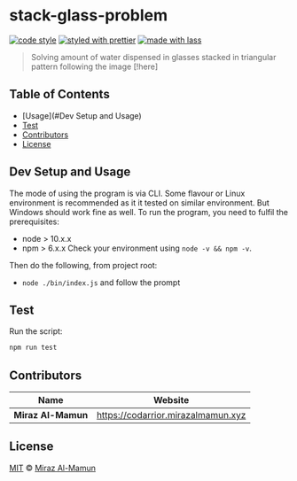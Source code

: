 # stack-glass-problem

<!-- [![build status](https://img.shields.io/travis/com/mirazmamun/stack-glass-problem.svg)](https://travis-ci.com/mirazmamun/stack-glass-problem)
[![code coverage](https://img.shields.io/codecov/c/github/mirazmamun/stack-glass-problem.svg)](https://codecov.io/gh/mirazmamun/stack-glass-problem) -->
[![code style](https://img.shields.io/badge/code_style-XO-5ed9c7.svg)](https://github.com/sindresorhus/xo)
[![styled with prettier](https://img.shields.io/badge/styled_with-prettier-ff69b4.svg)](https://github.com/prettier/prettier)
[![made with lass](https://img.shields.io/badge/made_with-lass-95CC28.svg)](https://lass.js.org)
<!-- [![license](https://img.shields.io/github/license/mirazmamun/stack-glass-problem.svg)](LICENSE)
[![npm downloads](https://img.shields.io/npm/dt/stack-glass-problem.svg)](https://npm.im/stack-glass-problem) -->

> Solving amount of water dispensed in glasses stacked in triangular pattern following the image [!here]


## Table of Contents

* [Usage](#Dev Setup and Usage)
* [Test](#Test)
* [Contributors](#contributors)
* [License](#license)


## Dev Setup and Usage

The mode of using the program is via CLI. Some flavour or Linux environment is recommended as it it tested on similar environment.
But Windows should work fine as well. To run the program, you need to fulfil the prerequisites:

- node > 10.x.x
- npm > 6.x.x
Check your environment using `node -v && npm -v`.

Then do the following, from project root:

- `node ./bin/index.js` and follow the prompt

## Test

Run the script:

```bash
npm run test
```

## Contributors

| Name               | Website                              |
| ------------------ | ------------------------------------ |
| **Miraz Al-Mamun** | <https://codarrior.mirazalmamun.xyz> |


## License

[MIT](LICENSE) © [Miraz Al-Mamun](https://codarrior.mirazalmamun.xyz)


## 

[npm]: https://www.npmjs.com/

[yarn]: https://yarnpkg.com/
